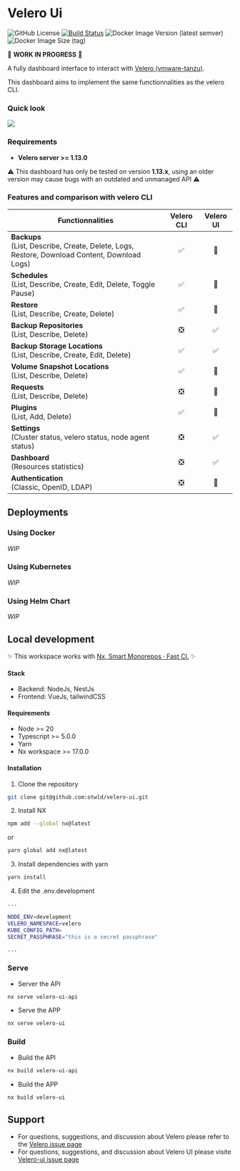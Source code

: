 # Velero Ui

![GitHub License](https://img.shields.io/github/license/otwld/velero-ui)
[![Build Status](https://drone.outworld.fr/api/badges/otwld/velero-ui/status.svg)](https://drone.outworld.fr/otwld/velero-ui)
![Docker Image Version (latest semver)](https://img.shields.io/docker/v/otwld/velero-ui?label=docker%20image)
![Docker Image Size (tag)](https://img.shields.io/docker/image-size/otwld/velero-ui/latest)

🚧 **WORK IN PROGRESS** 🚧

A fully dashboard interface to interact with [Velero (vmware-tanzu)](https://github.com/vmware-tanzu/velero/issues).

This dashboard aims to implement the same functionnalities as the velero CLI.

### Quick look

<img src="https://cloud.outworld.fr/index.php/s/w6ILxVjIvXiEt7T/download">

### Requirements

- **Velero server >= 1.13.0**

⚠️ This dashboard has only be tested on version **1.13.x**, using an older version may cause bugs with an outdated and
unmanaged API ⚠️

### Features and comparison with velero CLI

| Functionnalities                                                                                  | Velero CLI | Velero UI |
|---------------------------------------------------------------------------------------------------|:----------:|:---------:|
| **Backups** <br/>(List, Describe, Create, Delete, Logs, Restore, Download Content, Download Logs) |     ✅      |     🚧     |
| **Schedules** <br/>(List, Describe, Create, Edit, Delete, Toggle Pause)                           |     ✅      |     🚧     |
| **Restore**   <br/>     (List, Describe, Create, Delete)                                          |     ✅      |     🚧     |
| **Backup Repositories**     <br/>                  (List, Describe, Delete)                       |     ❎      |     ✅     |
| **Backup Storage Locations**      <br/>            (List, Describe, Create, Edit, Delete)         |     ✅      |     ✅     |
| **Volume Snapshot Locations**    <br/>                (List, Describe, Delete)                    |     ✅      |     🚧     |
| **Requests** <br/> (List, Describe, Delete)                                                       |     ❎      |     🚧     |
| **Plugins** <br/> (List, Add, Delete)                                                             |     ✅      |    🚧     |
| **Settings**     <br/> (Cluster status, velero status, node agent status)                         |     ❎      |     ✅     |
| **Dashboard**   <br/> (Resources statistics)                                                      |     ❎      |     ✅     |
| **Authentication**    <br/> (Classic, OpenID, LDAP)                                                   |      ❎      |     🚧      |

## Deployments

### Using Docker
*WIP*

### Using Kubernetes
*WIP*

### Using Helm Chart
*WIP*

## Local development

✨ This workspace works with [Nx, Smart Monorepos · Fast CI.](https://nx.dev/) ✨

#### Stack

- Backend: NodeJs, NestJs
- Frontend: VueJs, tailwindCSS

#### Requirements

- Node >= 20
- Typescript >= 5.0.0
- Yarn
- Nx workspace >= 17.0.0

#### Installation

1. Clone the repository

```bash
git clone git@github.com:otwld/velero-ui.git
```

2. Install NX

```bash
npm add --global nx@latest
```

or

```bash
yarn global add nx@latest
```

3. Install dependencies with yarn

```bash
yarn install
```

4. Edit the .env.development

```bash
...

NODE_ENV=development
VELERO_NAMESPACE=velero
KUBE_CONFIG_PATH=
SECRET_PASSPHRASE="this is a secret passphrase"

...
```

### Serve

- Server the API

```bash
nx serve velero-ui-api
```

- Serve the APP

```bash
nx serve velero-ui
```

### Build

- Build the API

```bash
nx build velero-ui-api
```

- Build the APP

```bash
nx build velero-ui
```

## Support

- For questions, suggestions, and discussion about Velero please refer to
  the [Velero issue page](https://github.com/vmware-tanzu/velero/issues)
- For questions, suggestions, and discussion about Velero UI please
  visite [Velero-ui issue page](https://github.com/otwld/velero-ui/issues)
